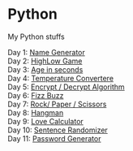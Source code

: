 # Python
My Python stuffs

Day 1: <a href="https://repl.it/@Keyti27/NameGenerator" target = "_blank">Name Generator</a> <br>
Day 2: <a href="https://repl.it/@Keyti27/HighLow" target = "_blank">HighLow Game</a> <br>
Day 3: <a href="https://repl.it/@Keyti27/AgeInSeconds" target = "_blank">Age in seconds</a> <br>
Day 4: <a href="https://repl.it/@Keyti27/TemperatureConverter" target = "_blank">Temperature Convertere</a> <br>
Day 5: <a href="https://repl.it/@Keyti27/Enigma" target = "_blank">Encrypt / Decrypt Algorithm</a> <br>
Day 6: <a href="https://repl.it/@Keyti27/FizzBuzz" target = "_blank">Fizz Buzz</a> <br>
Day 7: <a href="https://repl.it/@Keyti27/RockPaperScissors" target = "_blank">Rock/ Paper / Scissors</a> <br>
Day 8: <a href="" target = "_blank">Hangman</a> <br>
Day 9: <a href="https://repl.it/@Keyti27/LoveCalculator" target = "_blank">Love Calculator</a> <br>
Day 10: <a href="https://repl.it/@Keyti27/SentenceRandomizer" target = "_blank">Sentence Randomizer</a> <br>
Day 11: <a href="" target = "_blank">Password Generator</a> <br>
